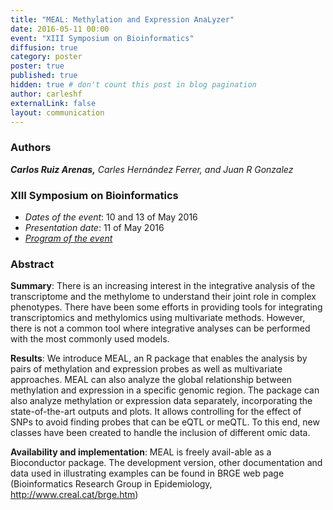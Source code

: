 ```yaml
---
title: "MEAL: Methylation and Expression AnaLyzer"
date: 2016-05-11 00:00
event: "XIII Symposium on Bioinformatics"
diffusion: true
category: poster
poster: true
published: true
hidden: true # don't count this post in blog pagination
author: carleshf
externalLink: false
layout: communication
---
```


### Authors

___Carlos Ruiz Arenas,___ _Carles Hernández Ferrer, and Juan R Gonzalez_

### XIII Symposium on Bioinformatics

 - _Dates of the event_: 10 and 13 of May 2016
 - _Presentation date_: 11 of May 2016
 - _[Program of the event]({{baseurl}}/assets/xiii_symposium_on_bioinformatics.pdf)_

### Abstract

__Summary__: There is an increasing interest in the integrative analysis of the transcriptome and the methylome to understand their joint role in complex phenotypes. There have been some efforts in providing tools for integrating transcriptomics and methylomics using multivariate methods. However, there is not a common tool where integrative analyses can be performed with the most commonly used models.

__Results__: We introduce MEAL, an R package that enables the analysis by pairs of methylation and expression probes as well as multivariate approaches. MEAL can also analyze the global relationship between methylation and expression in a specific genomic region. The package can also analyze methylation or expression data separately, incorporating the state-of-the-art outputs and plots. It allows controlling for the effect of SNPs to avoid finding probes that can be eQTL or meQTL. To this end, new classes have been created to handle the inclusion of different omic data.

__Availability and implementation__: MEAL is freely avail-able as a Bioconductor package. The development version, other documentation and data used in illustrating examples can be found in BRGE web page (Bioinformatics Research Group in Epidemiology, http://www.creal.cat/brge.htm)